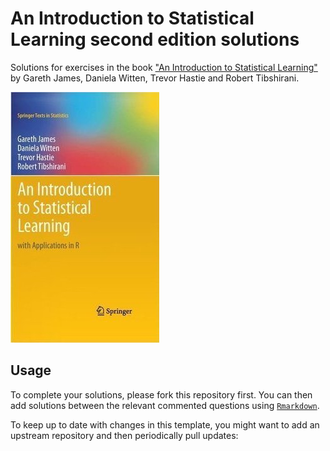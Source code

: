 # An Introduction to Statistical Learning second edition solutions

Solutions for exercises in the book ["An Introduction to Statistical Learning"](https://www.statlearning.com/)
by Gareth James, Daniela Witten, Trevor Hastie and Robert Tibshirani.

![ISLR cover](images/isl_small.jpg)

## Usage

To complete your solutions, please fork this repository first. You can then add
solutions between the relevant commented questions using
[`Rmarkdown`](https://rmarkdown.rstudio.com/).

To keep up to date with changes in this template, you might want to add an
upstream repository and then periodically pull updates:
